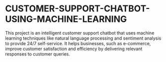 # CUSTOMER-SUPPORT-CHATBOT-USING-MACHINE-LEARNING
This project is an intelligent customer support chatbot that uses machine learning techniques like natural language processing and sentiment analysis to provide 24/7 self-service. It helps businesses, such as e-commerce, improve customer satisfaction and efficiency by delivering relevant responses to customer queries.
